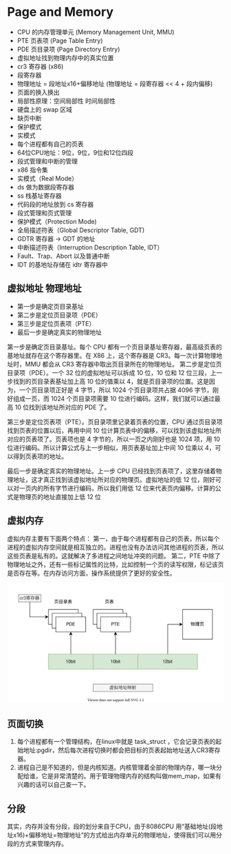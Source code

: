 # Page and Memory

- CPU 的内存管理单元 (Memory Management Unit, MMU)
- PTE 页表项 (Page Table Entry)
- PDE 页目录项 (Page Directory Entry)
- 虚拟地址找到物理内存中的真实位置
- cr3 寄存器 (x86)
- 段寄存器
- 物理地址 = 段地址x16+偏移地址 (物理地址 = 段寄存器 << 4 + 段内偏移)
- 页面的换入换出
- 局部性原理：空间局部性 时间局部性
- 硬盘上的 swap 区域
- 缺页中断
- 保护模式
- 实模式
- 每个进程都有自己的页表
- 64位CPU地址：9位，9位，9位和12位四段
- 段式管理和中断的管理
- x86 指令集
- 实模式（Real Mode）
- ds 做为数据段寄存器
- ss 栈基址寄存器
- 代码段的地址放到 cs 寄存器
- 段式管理和页式管理
- 保护模式（Protection Mode)
- 全局描述符表（Global Descriptor Table, GDT)
- GDTR 寄存器 -> GDT 的地址
- 中断描述符表（Interruption Description Table, IDT）
- Fault、Trap、Abort 以及普通中断
- IDT 的基地址存储在 idtr 寄存器中

## 虚拟地址 物理地址

- 第一步是确定页目录基址
- 第二步是定位页目录项（PDE）
- 第三步是定位页表项（PTE）
- 最后一步是确定真实的物理地址

第一步是确定页目录基址。每个 CPU 都有一个页目录基址寄存器，最高级页表的基地址就存在这个寄存器里。在 X86 上，这个寄存器是 CR3。每一次计算物理地址时，MMU 都会从 CR3 寄存器中取出页目录所在的物理地址。
第二步是定位页目录项（PDE）。一个 32 位的虚拟地址可以拆成 10 位，10 位和 12 位三段，上一步找到的页目录表基址加上高 10 位的值乘以 4，就是页目录项的位置。这是因为，一个页目录项正好是 4 字节，所以 1024 个页目录项共占据 4096 字节，刚好组成一页，而 1024 个页目录项需要 10 位进行编码。这样，我们就可以通过最高 10 位找到该地址所对应的 PDE 了。

第三步是定位页表项（PTE）。页目录项里记录着页表的位置，CPU 通过页目录项找到页表的位置以后，再用中间 10 位计算页表中的偏移，可以找到该虚拟地址所对应的页表项了。页表项也是 4 字节的，所以一页之内刚好也是 1024 项，用 10 位进行编码。所以计算公式与上一步相似，用页表基址加上中间 10 位乘以 4，可以得到页表项的地址。

最后一步是确定真实的物理地址。上一步 CPU 已经找到页表项了，这里存储着物理地址，这才真正找到该虚拟地址所对应的物理页。虚拟地址的低 12 位，刚好可以对一页内的所有字节进行编码，所以我们用低 12 位来代表页内偏移。计算的公式是物理页的地址直接加上低 12 位

## 虚拟内存

虚拟内存主要有下面两个特点：
第一，由于每个进程都有自己的页表，所以每个进程的虚拟内存空间就是相互独立的。进程也没有办法访问其他进程的页表，所以这些页表是私有的。这就解决了多进程之间地址冲突的问题。
第二，PTE 中除了物理地址之外，还有一些标记属性的比特，比如控制一个页的读写权限，标记该页是否存在等。在内存访问方面，操作系统提供了更好的安全性。

![memory.drawio.svg](./images/memory.drawio.svg)

## 页面切换

1. 每个进程都有一个管理结构，在linux中就是 task_struct ，它会记录页表的起始地址:pgdir，然后每次进程切换时都会把目标的页表起始地址送入CR3寄存器。
2. 进程自己是不知道的，但是内核知道。内核管理着全部的物理内存，哪一块分配给谁，它是非常清楚的。用于管理物理内存的结构叫做mem_map，如果有兴趣的话可以自己查一下。

## 分段

其实，内存并没有分段，段的划分来自于CPU，由于8086CPU 用“基础地址(段地址x16)+偏移地址=物理地址”的方式给出内存单元的物理地址，使得我们可以用分段的方式来管理内存。